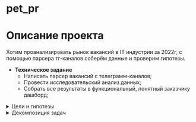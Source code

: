 # pet_pr

# Описание проекта

Хотим проанализировать рынок вакансий в IT индустрии за 2022г, с помощью парсера тг-каналов соберём данные и проверим гипотезы.

- **Техническое задание**
    - Написать парсер вакансий с телеграмм-каналов;
    - Провести исследовательский анализ данных;
    - Собрать все результаты в функциональный, понятный заказчику дашборд;
    
    
    
<details>
  <summary>Цели и гипотезы</summary>
 
    
    Гипотезы:
    
    - Для позиций Junior / Intern работодатель отдаёт предпочтение студенту или недавнему выпускнику (сравнить количество вакансий)
    - Работодатели больше всего ищут на Jinior - позицию, чем на Middle
    - Больше вакансий с удалённой работой / гибридом
    
    Цели:
    
    1. Составить портрет специалистов DE, DVLP, DS и DA с точки зрения grade.
        - Определить, какой уровень наиболее востребован на каждой позиции
    2. Провести анализ  зарплат специалистов DE, DVLP, DS и DA в разрезе по grade
    3. Исследовать динамику числа вакансий в разрезах по направлению и грейду
    4. Посмотреть долю вакансий на гибриде или удалёнке для разных grade
    5. Определить на какие позиции охотнее берут студентов
    6. Найти топ-10 городов по числу вакансий
     
- Гипотезы
    
    этот раздел будет корректироваться в зависимости от того что нам удалось спарсить, и что удалось достать из предобработки
    
    - Для позиций Junior / Intern работодатель отдаёт предпочтение студенту или недавнему выпускнику (сравнить количество вакансий)
    - Работодатели больше всего ищут на Jinior - позицию, чем на Middle
    - больше вакансий с удалённой работой / гибридом
</details>


<details>
  <summary>Декомпозиция задач</summary>
    

    - Настроить парсер
        1. Подключить новый номер с которого будем регистрировать приложение
        2. создать приложение для Telegram API
        3. создать файл с api_id и api_hash
        4. написать / запустить скрипт авторизации в Telegram
        5. отобрать Telegram - каналы для парсинга
        6. написать / запустить скрипт парсера (+ определить данные которые будем парсить)
        7. получить сырые данные 
    - Предобработать данные и подготовить их к анализу
        1. пропуски (+посмотреть долю пропусков по каждому каналу)
        2. привести к нижнему регистру 
        3. достать id и название чата
        4. дубликаты
        5. обработать дату 
            
            теперь нам нужно спарсить данные со ссылок, которые мы спарсили с Telegram- каналов
            
            далее используем регулярные выражения  и всё что можем (включая Божью помощь)
            
        6. создать колонку с условиями работы (онлайн / гибрид / удалённо / только офис и тд)
        7. Создать колонку с ЗП
        8. разделить вакансии на DA (в него входят продуктовые аналитики, системные, аналитики данных и тп) / DE / DS / остальные
        9. разделить вакансии на грейды (Intern / Junior / Middle / Senior)
        10. указать ищет ли работодатель студентов или тех, кто недавно закончил ВУЗ
        11. Нашли вакансии с почасовой оплатой (это обычно преподаватели курсов)
        12. переименовать колонки при необходимости
        
    - EDA ( Исследовательский анализ данных)
        1. спарсить  данные для каждой цели и проверить их ( цели )
        2. проверить гипотезы
        3. посмотреть динамику показателей во времени
    - Использовать PowerBI для визуализации результатов
        
        
    - Удаление левого номера
        1. отключить номер с сессии в телеграме
        2. отвязать аккаунт
        3. отказаться от номера

</details>
